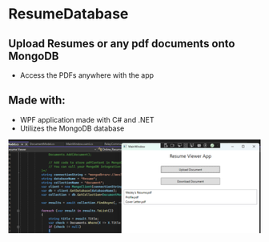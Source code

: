 # ResumeDatabase

## Upload Resumes or any pdf documents onto MongoDB

* Access the PDFs anywhere with the app

## Made with:
* WPF application made with C# and .NET
* Utilizes the MongoDB database

![Resume Database](./img/Resume%20Database.png)